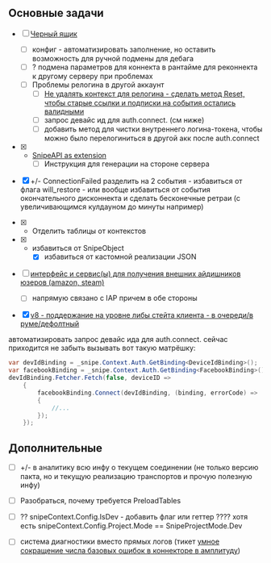 ## Основные задачи
- [ ] [Черный ящик](Subtasks/Черный%20ящик.md)
	- [ ] конфиг - автоматизировать заполнение, но оставить возможность для ручной подмены для дебага
	- [ ] ? подмена параметров для коннекта в рантайме для реконнекта к другому серверу при проблемах
	- [ ] Проблемы релогина в другой аккаунт
		- [ ] [Не удалять контекст для релогина - сделать метод Reset, чтобы старые ссылки и подписки на события остались валидными](Subtasks/Context%20Reset.md)
		- [ ] запрос девайс ид для auth.connect. (см ниже)
		- [ ] добавить метод для чистки внутреннего логина-токена, чтобы можно было перелогиниться в другой акк после auth.connect
- [x] + [SnipeAPI as extension](Subtasks/SnipeAPI%20as%20extension.md)
	- [ ] Инструкция для генерации на стороне сервера
- [x] +/- ConnectionFailed разделить на 2 события - избавиться от флага will_restore - или вообще избавиться от события окончательного дисконнекта и сделать бесконечные ретраи (с увеличивающимся кулдауном до минуты например)
- [x] + Отделить таблицы от контекстов
- [x] + избавиться от SnipeObject
	- [x] избавиться от кастомной реализации JSON
- [ ] [интерфейс и сервис(ы) для получения внешних айдишников юзеров (amazon, steam)](Subtasks/External%20UserID%20providers.md) 
	- [ ] напрямую связано с IAP причем в обе стороны 
- [x] [v8 - поддержание на уровне либы стейта клиента - в очереди/в руме/дефолтный](https://app.asana.com/1/1180656739323347/project/1185654335370062/task/1209999840347501?focus=true)


автоматизировать запрос девайс ида для auth.connect. сейчас приходится не забыть вызывать вот такую матрёшку:
```csharp
var devIdBinding = _snipe.Context.Auth.GetBinding<DeviceIdBinding>();
var facebookBinding = _snipe.Context.Auth.GetBinding<FacebookBinding>();
devIdBinding.Fetcher.Fetch(false, deviceID =>
	{
		facebookBinding.Connect(devIdBinding, (binding, errorCode) =>
		{
			//...
		});
	}); 
```

  
## Дополнительные
- [ ] +/- в аналитику всю инфу о текущем соединении (не только версию пакта, но и текущую реализацию транспортов и прочую полезную инфу)
- [ ] Разобраться, почему требуется PreloadTables
- [ ] ?? snipeContext.Config.IsDev - добавить флаг или геттер ???? хотя есть snipeContext.Config.Project.Mode == SnipeProjectMode.Dev
- [ ] система диагностики вместо прямых логов (тикет [умное сокращение числа базовых ошибок в коннекторе в амплитуду](https://app.asana.com/0/1185654335370062/1209555003361908/f))
  


